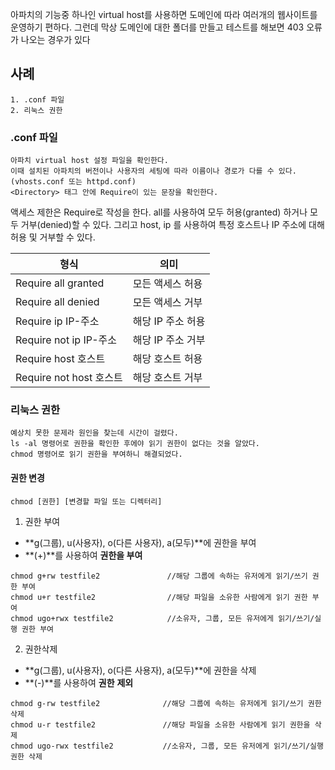 아파치의 기능중 하나인 virtual host를 사용하면 도메인에 따라 여러개의 웹사이트를 운영하기 편하다. 그런데 막상 도메인에 대한 폴더를 만들고 테스트를 해보면 403 오류가 나오는 경우가 있다

## 사례

	1. .conf 파일
	2. 리눅스 권한


###  .conf 파일
```
아파치 virtual host 설정 파일을 확인한다. 
이때 설치된 아파치의 버전이나 사용자의 세팅에 따라 이름이나 경로가 다를 수 있다.
(vhosts.conf 또는 httpd.conf)
<Directory> 태그 안에 Require이 있는 문장을 확인한다.

```
액세스 제한은 Require로 작성을 한다. all를 사용하여 모두 허용(granted) 하거나 모두 거부(denied)할 수 있다. 그리고 host, ip 를 사용하여 특정 호스트나 IP 주소에 대해 허용 및 거부할 수 있다.

|형식|의미|
|---|---|
|Require all granted|모든 액세스 허용|
|Require all denied|모든 액세스 거부|
|Require ip IP-주소|해당 IP 주소 허용|
|Require not ip IP-주소|해당 IP 주소 거부|
|Require host 호스트|해당 호스트 허용|
|Require not host 호스트|해당 호스트 거부|
### 리눅스 권한
```
예상치 못한 문제라 원인을 찾는데 시간이 걸렸다.
ls -al 명령어로 권한을 확인한 후에야 읽기 권한이 없다는 것을 알았다.
chmod 명령어로 읽기 권한을 부여하니 해결되었다.
```

#### 권한 변경
```
chmod [권한] [변경할 파일 또는 디렉터리]
```

1) 권한 부여

- **g(그룹), u(사용자), o(다른 사용자), a(모두)**에 권한을 부여
- **(+)**를 사용하여 **권한을 부여**

```
chmod g+rw testfile2               //해당 그룹에 속하는 유저에게 읽기/쓰기 권한 부여
chmod u+r testfile2                //해당 파일을 소유한 사람에게 읽기 권한 부여
chmod ugo+rwx testfile2            //소유자, 그룹, 모든 유저에게 읽기/쓰기/실행 권한 부여
```

2) 권한삭제

- **g(그룹), u(사용자), o(다른 사용자), a(모두)**에 권한을 삭제
- **(-)**를 사용하여 **권한** **제외**

```
chmod g-rw testfile2              //해당 그룹에 속하는 유저에게 읽기/쓰기 권한 삭제
chmod u-r testfile2               //해당 파일을 소유한 사람에게 읽기 권한을 삭제
chmod ugo-rwx testfile2           //소유자, 그룹, 모든 유저에게 읽기/쓰기/실행 권한 삭제
```